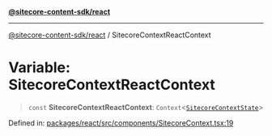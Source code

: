 [**@sitecore-content-sdk/react**](../README.md)

***

[@sitecore-content-sdk/react](../README.md) / SitecoreContextReactContext

# Variable: SitecoreContextReactContext

> `const` **SitecoreContextReactContext**: `Context`\<[`SitecoreContextState`](../interfaces/SitecoreContextState.md)\>

Defined in: [packages/react/src/components/SitecoreContext.tsx:19](https://github.com/Sitecore/xmc-jss-dev/blob/061dc26bfb1145b183edd384dc843a42a29206eb/packages/react/src/components/SitecoreContext.tsx#L19)
